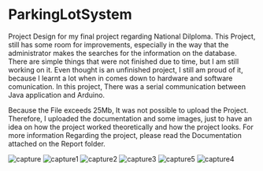 # ParkingLotSystem
Project Design for my final project regarding National Dilploma.
This Project, still has some room for improvements, especially in the way that the administrator makes the searches for the information
on the database. There are simple things that were not finished due to time, but I am still working on it. Even thought is an unfinished
project, I still am proud of it, because I learnt a lot when in comes down to hardware and software comunication. 
In this project, There was a serial communication between Java application and Arduino.

Because the File exceeds 25Mb, It was not possible to upload the Project. Therefore, I uploaded the documentation and some images, just to have an idea on how the project worked theoretically and how the project looks. For more information Regarding the project, please read the Documentation attached on the Report folder.

![capture](https://cloud.githubusercontent.com/assets/20063600/16629130/8f55a192-43ac-11e6-975c-b5731b8a8f7e.PNG)
![capture1](https://cloud.githubusercontent.com/assets/20063600/16629131/8f5a674a-43ac-11e6-8ed5-544d884cfc45.PNG)
![capture2](https://cloud.githubusercontent.com/assets/20063600/16629132/8f607d60-43ac-11e6-81a6-4ea3f0b5a438.PNG)
![capture3](https://cloud.githubusercontent.com/assets/20063600/16629133/8f67a0ea-43ac-11e6-9d27-c8dec127ba0c.PNG)
![capture5](https://cloud.githubusercontent.com/assets/20063600/16629134/8f6e647a-43ac-11e6-920a-6afdec7ced7f.PNG)
![capture4](https://cloud.githubusercontent.com/assets/20063600/16629135/8f743b98-43ac-11e6-87e0-b4b8f5168426.PNG)
